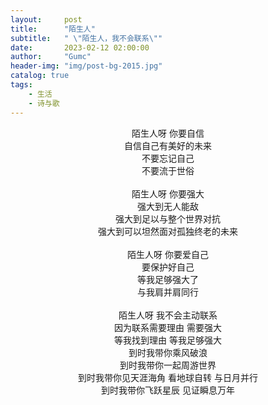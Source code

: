 ```yaml
---
layout:     post
title:      "陌生人"
subtitle:   " \"陌生人，我不会联系\""
date:       2023-02-12 02:00:00
author:     "Gumc"
header-img: "img/post-bg-2015.jpg"
catalog: true
tags:
    - 生活
    - 诗与歌
---
```


<center>
陌生人呀 你要自信­<br/>
自信自己有美好的未来­<br/>
不要忘记自己­<br/>
不要流于世俗­<br/>­<br/>
</center>
<center>
陌生人呀 你要强大­<br/>
强大到无人能敌­<br/>
强大到足以与整个世界对抗­<br/>
强大到可以坦然面对孤独终老的未来­<br/>­<br/>
</center>
<center>
陌生人呀 你要爱自己­<br/>
要保护好自己­<br/>
等我足够强大了­<br/>
与我肩并肩同行­<br/>­<br/>
</center>
<center>
陌生人呀 我不会主动联系­<br/>
因为联系需要理由 需要强大­<br/>
等我找到理由 等我足够强大­<br/>
到时我带你乘风破浪­<br/>
到时我带你一起周游世界­<br/>
到时我带你见天涯海角 看地球自转 与日月并行­<br/>
到时我带你飞跃星辰 见证瞬息万年­<br/>­
</center>